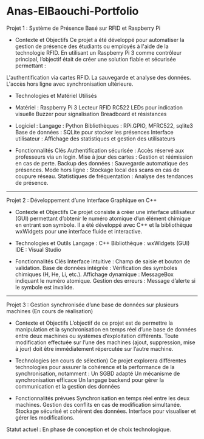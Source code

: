 # Anas-ElBaouchi-Portfolio

Projet 1 : Système de Présence Basé sur RFID et Raspberry Pi
* Contexte et Objectifs
Ce projet a été développé pour automatiser la gestion de présence des étudiants ou employés à l'aide de la technologie RFID. En utilisant un Raspberry Pi 3 comme contrôleur principal, l’objectif était de créer une solution fiable et sécurisée permettant :

L'authentification via cartes RFID.
La sauvegarde et analyse des données.
L'accès hors ligne avec synchronisation ultérieure.

* Technologies et Matériel Utilisés
- Matériel :
Raspberry Pi 3
Lecteur RFID RC522
LEDs pour indication visuelle
Buzzer pour signalisation
Breadboard et résistances

- Logiciel :
Langage : Python
Bibliothèques : RPi.GPIO, MFRC522, sqlite3
Base de données : SQLite pour stocker les présences
Interface utilisateur : Affichage des statistiques et gestion des utilisateurs

- Fonctionnalités Clés
Authentification sécurisée : Accès réservé aux professeurs via un login.
Mise à jour des cartes : Gestion et réémission en cas de perte.
Backup des données : Sauvegarde automatique des présences.
Mode hors ligne : Stockage local des scans en cas de coupure réseau.
Statistiques de fréquentation : Analyse des tendances de présence.


----------------

Projet 2 : Développement d’une Interface Graphique en C++ 
* Contexte et Objectifs
Ce projet consiste à créer une interface utilisateur (GUI) permettant d’obtenir le numéro atomique d’un élément chimique en entrant son symbole. Il a été développé avec C++ et la bibliothèque wxWidgets pour une interface fluide et interactive.

- Technologies et Outils
Langage : C++
Bibliothèque : wxWidgets (GUI)
IDE : Visual Studio

- Fonctionnalités Clés
 Interface intuitive : Champ de saisie et bouton de validation.
 Base de données intégrée : Vérification des symboles chimiques (H, He, Li, etc.).
 Affichage dynamique : MessageBox indiquant le numéro atomique.
 Gestion des erreurs : Message d’alerte si le symbole est invalide.

------------------

Projet 3 : Gestion synchronisée d’une base de données sur plusieurs machines (En cours de réalisation)
* Contexte et Objectifs
L’objectif de ce projet est de permettre la manipulation et la synchronisation en temps réel d’une base de données entre deux machines ou systèmes d’exploitation différents. Toute modification effectuée sur l’une des machines (ajout, suppression, mise à jour) doit être immédiatement répercutée sur l’autre machine.

- Technologies (en cours de sélection)
Ce projet explorera différentes technologies pour assurer la cohérence et la performance de la synchronisation, notamment :
Un SGBD adapté 
Un mécanisme de synchronisation efficace
Un langage backend pour gérer la communication et la gestion des données 

- Fonctionnalités prévues
 Synchronisation en temps réel entre les deux machines.
Gestion des conflits en cas de modification simultanée.
Stockage sécurisé et cohérent des données.
Interface pour visualiser et gérer les modifications.

 Statut actuel : En phase de conception et de choix technologique.
